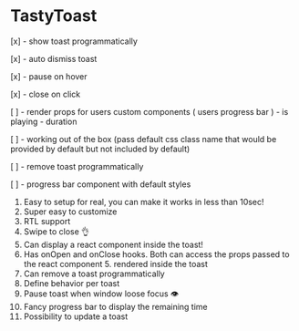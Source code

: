 # TastyToast

[x] - show toast programmatically

[x] - auto dismiss toast

[x] - pause on hover

[x] - close on click

[ ] - render props for users custom components ( users progress bar ) - is playing - duration

[ ] - working out of the box (pass default css class name that would be provided by default but not included by default)

[ ] - remove toast programmatically

[ ] - progress bar component with default styles

1. Easy to setup for real, you can make it works in less than 10sec!
2. Super easy to customize
3. RTL support
4. Swipe to close 👌
5. Can display a react component inside the toast!
6. Has onOpen and onClose hooks. Both can access the props passed to the react component 5. rendered inside the toast
7. Can remove a toast programmatically
8. Define behavior per toast
9. Pause toast when window loose focus 👁
10. Fancy progress bar to display the remaining time
11. Possibility to update a toast
